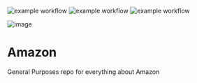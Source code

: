 ![example workflow](https://github.com/cevaboyz/Amazon/actions/workflows/main.yml/badge.svg)
![example workflow](https://github.com/cevaboyz/Amazon/actions/workflows/main_polite.yml/badge.svg)
![example workflow](https://github.com/cevaboyz/Amazon/actions/workflows/polite_checker.yml/badge.svg)

![image](https://upload.wikimedia.org/wikipedia/commons/a/a9/Amazon_logo.svg)


# Amazon
General Purposes repo for everything about Amazon
